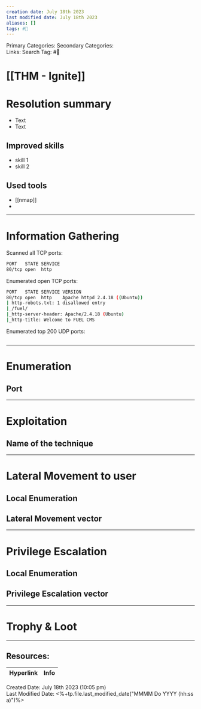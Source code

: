 ```yaml
---
creation date: July 18th 2023
last modified date: July 18th 2023
aliases: []
tags: #🎌
---
```


Primary Categories: 
Secondary Categories:  
Links: 
Search Tag: #🎌  

# [[THM - Ignite]]  


# Resolution summary
- Text
- Text

## Improved skills
- skill 1
- skill 2

## Used tools
- [[nmap]]
- 

---

# Information Gathering
Scanned all TCP ports:
```bash
PORT   STATE SERVICE
80/tcp open  http
```

Enumerated open TCP ports:
```bash
PORT   STATE SERVICE VERSION
80/tcp open  http    Apache httpd 2.4.18 ((Ubuntu))
| http-robots.txt: 1 disallowed entry 
|_/fuel/
|_http-server-header: Apache/2.4.18 (Ubuntu)
|_http-title: Welcome to FUEL CMS
```

Enumerated top 200 UDP ports:
```bash

```

---

# Enumeration
## Port 


---

# Exploitation
## Name of the technique


---

# Lateral Movement to user
## Local Enumeration


## Lateral Movement vector


---

# Privilege Escalation
## Local Enumeration


## Privilege Escalation vector


---

# Trophy & Loot

___

## Resources:

| Hyperlink | Info |
| --------- | ---- |


Created Date: July 18th 2023 (10:05 pm)  
Last Modified Date: <%+tp.file.last_modified_date("MMMM Do YYYY (hh:ss a)")%>
